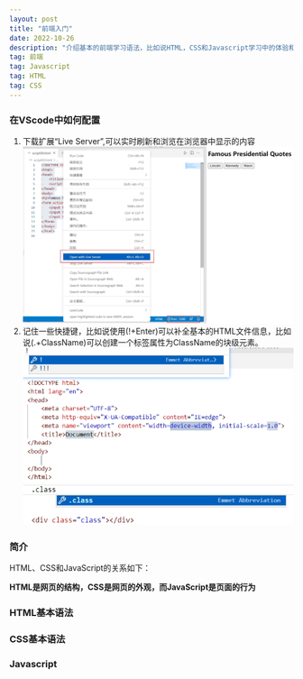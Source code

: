 ```yaml
---
layout: post
title: "前端入门"
date: 2022-10-26 
description: "介绍基本的前端学习语法，比如说HTML，CSS和Javascript学习中的体验和收获"
tag: 前端
tag: Javascript
tag: HTML
tag: CSS
---   
```


### 在VScode中如何配置

1. 下载扩展“Live Server”,可以实时刷新和浏览在浏览器中显示的内容
   ![live server](/images/posts/2022-10-26-前端入门/live%20Server.jpg)
2. 记住一些快捷键，比如说使用(!+Enter)可以补全基本的HTML文件信息，比如说(.+ClassName)可以创建一个标签属性为ClassName的块级元素。
   ![!+Enter](/images/posts/2022-10-26-前端入门/开头模板.jpg)
   ![.+ClassName](/images/posts/2022-10-26-前端入门/class.jpg)


### 简介

HTML、CSS和JavaScript的关系如下：

**HTML是网页的结构，CSS是网页的外观，而JavaScript是页面的行为**

### HTML基本语法


### CSS基本语法

### Javascript
